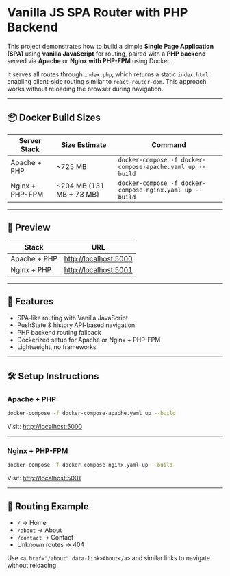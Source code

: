 # Vanilla JS SPA Router with PHP Backend

This project demonstrates how to build a simple **Single Page Application (SPA)** using **vanilla JavaScript** for routing, paired with a **PHP backend** served via **Apache** or **Nginx with PHP-FPM** using Docker.

It serves all routes through `index.php`, which returns a static `index.html`, enabling client-side routing similar to `react-router-dom`. This approach works without reloading the browser during navigation.

---

## 📦 Docker Build Sizes

| Server Stack     | Size Estimate | Command |
|------------------|---------------|---------|
| Apache + PHP     | ~725 MB       | `docker-compose -f docker-compose-apache.yaml up --build` |
| Nginx + PHP-FPM  | ~204 MB (131 MB + 73 MB) | `docker-compose -f docker-compose-nginx.yaml up --build` |

---

## 🚀 Preview

| Stack        | URL                       |
|--------------|---------------------------|
| Apache + PHP | [http://localhost:5000](http://localhost:5000) |
| Nginx + PHP  | [http://localhost:5001](http://localhost:5001) |

---

## 🧰 Features

- SPA-like routing with Vanilla JavaScript
- PushState & history API-based navigation
- PHP backend routing fallback
- Dockerized setup for Apache or Nginx + PHP-FPM
- Lightweight, no frameworks

---

## 🛠️ Setup Instructions

### Apache + PHP

```bash
docker-compose -f docker-compose-apache.yaml up --build
````

Visit: [http://localhost:5000](http://localhost:5000)

---

### Nginx + PHP-FPM

```bash
docker-compose -f docker-compose-nginx.yaml up --build
```

Visit: [http://localhost:5001](http://localhost:5001)

---

## 🧪 Routing Example

* `/` → Home
* `/about` → About
* `/contact` → Contact
* Unknown routes → 404

Use `<a href="/about" data-link>About</a>` and similar links to navigate without reloading.
